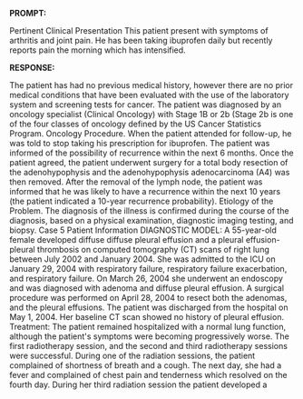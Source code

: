 **PROMPT:**

Pertinent Clinical Presentation  This patient present with symptoms of arthritis and joint pain. He has been taking ibuprofen daily but recently reports pain the morning which has intensified. 

**RESPONSE:**

  The patient has had no previous medical history, however there are no prior medical conditions that have been evaluated with the use of the laboratory system and screening tests for cancer.  The patient was diagnosed by an oncology specialist (Clinical Oncology) with Stage 1B or 2b (Stage 2b is one of the four classes of oncology defined by the US Cancer Statistics Program.  Oncology Procedure.  When the patient attended for follow-up, he was told to stop taking his prescription for ibuprofen. The patient was informed of the possibility of recurrence within the next 6 months.  Once the patient agreed, the patient underwent surgery for a total body resection of the adenohypophysis and the adenohypophysis adenocarcinoma (A4) was then removed.  After the removal of the lymph node, the patient was informed that he was likely to have a recurrence within the next 10 years (the patient indicated a 10-year recurrence probability).   Etiology of the Problem.  The diagnosis of the illness is confirmed during the course of the diagnosis, based on a physical examination, diagnostic imaging testing, and biopsy.   Case 5  Patient Information  DIAGNOSTIC MODEL: A 55-year-old female developed diffuse diffuse pleural effusion and a pleural effusion-pleural thrombosis on computed tomography (CT) scans of right lung between July 2002 and January 2004. She was admitted to the ICU on January 29, 2004 with respiratory failure, respiratory failure exacerbation, and respiratory failure. On March 26, 2004 she underwent an endoscopy and was diagnosed with adenoma and diffuse pleural effusion. A surgical procedure was performed on April 28, 2004 to resect both the adenomas, and the pleural effusions. The patient was discharged from the hospital on May 1, 2004. Her baseline CT scan showed no history of pleural effusion.  Treatment:  The patient remained hospitalized with a normal lung function, although the patient's symptoms were becoming progressively worse. The first radiotherapy session, and the second and third radiotherapy sessions were successful. During one of the radiation sessions, the patient complained of shortness of breath and a cough. The next day, she had a fever and complained of chest pain and tenderness which resolved on the fourth day. During her third radiation session the patient developed a